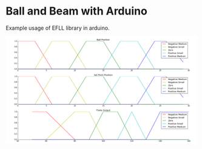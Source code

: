 # Ball and Beam with Arduino
Example usage of EFLL library in arduino.

![alt tag](https://raw.githubusercontent.com/hugomarquez/ball_and_beam/master/graphs/fuzzy_sets.png)
